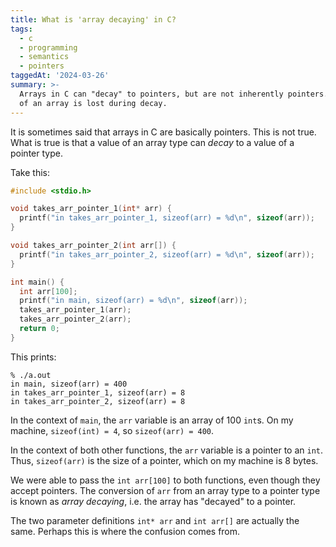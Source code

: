```yaml
---
title: What is 'array decaying' in C?
tags:
  - c
  - programming
  - semantics
  - pointers
taggedAt: '2024-03-26'
summary: >-
  Arrays in C can "decay" to pointers, but are not inherently pointers. The size
  of an array is lost during decay.
---
```


It is sometimes said that arrays in C are basically pointers. This is not true. What is true is that a value of an array type can _decay_ to a value of a pointer type.

Take this:

```c
#include <stdio.h>

void takes_arr_pointer_1(int* arr) {
  printf("in takes_arr_pointer_1, sizeof(arr) = %d\n", sizeof(arr));
}

void takes_arr_pointer_2(int arr[]) {
  printf("in takes_arr_pointer_2, sizeof(arr) = %d\n", sizeof(arr));
}

int main() {
  int arr[100];
  printf("in main, sizeof(arr) = %d\n", sizeof(arr));
  takes_arr_pointer_1(arr);
  takes_arr_pointer_2(arr);
  return 0;
}
```

This prints:

```
% ./a.out
in main, sizeof(arr) = 400
in takes_arr_pointer_1, sizeof(arr) = 8
in takes_arr_pointer_2, sizeof(arr) = 8
```

In the context of `main`, the `arr` variable is an array of 100 `int`s. On my machine, `sizeof(int) = 4`, so `sizeof(arr) = 400`.

In the context of both other functions, the `arr` variable is a pointer to an `int`. Thus, `sizeof(arr)` is the size of a pointer, which on my machine is 8 bytes.

We were able to pass the `int arr[100]` to both functions, even though they accept pointers. The conversion of `arr` from an array type to a pointer type is known as _array decaying_, i.e. the array has "decayed" to a pointer.

The two parameter definitions `int* arr` and `int arr[]` are actually the same. Perhaps this is where the confusion comes from.
